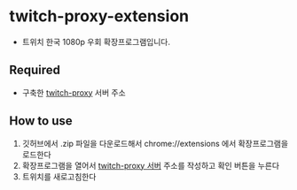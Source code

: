 # twitch-proxy-extension

- 트위치 한국 1080p 우회 확장프로그램입니다.

## Required
- 구축한 [twitch-proxy](https://github.com/stupidJoon/twitch-proxy) 서버 주소

## How to use

1. 깃허브에서 .zip 파일을 다운로드해서 chrome://extensions 에서 확장프로그램을 로드한다
2. 확장프로그램을 열어서 [twitch-proxy 서버](https://github.com/stupidJoon/twitch-proxy) 주소를 작성하고 확인 버튼을 누른다
3. 트위치를 새로고침한다
